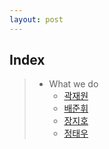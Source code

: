 ```yaml
---
layout: post
---
```


## **Index**

>   * What we do
>       * [곽재원]()
>       * [배준휘]()
>       * [장지호]()
>       * [정태우]()
